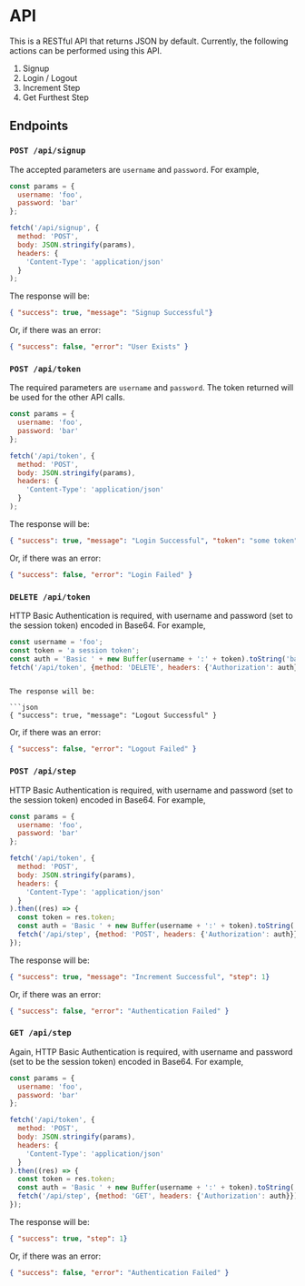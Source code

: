 # API
This is a RESTful API that returns JSON by default. Currently, the following actions can be performed using this API.

1. Signup
2. Login / Logout
3. Increment Step
4. Get Furthest Step

## Endpoints
### `POST /api/signup`
The accepted parameters are `username` and `password`. For example,

```js
const params = {
  username: 'foo',
  password: 'bar'
};

fetch('/api/signup', {
  method: 'POST',
  body: JSON.stringify(params),
  headers: {
    'Content-Type': 'application/json'
  }
);
```
The response will be:

```json
{ "success": true, "message": "Signup Successful"}
```

Or, if there was an error:

```json
{ "success": false, "error": "User Exists" }
```

### `POST /api/token`
The required parameters are `username` and `password`. The token returned will be used for the other API calls.

```js
const params = {
  username: 'foo',
  password: 'bar'
};

fetch('/api/token', {
  method: 'POST',
  body: JSON.stringify(params),
  headers: {
    'Content-Type': 'application/json'
  }
);
```
 
The response will be:

```json
{ "success": true, "message": "Login Successful", "token": "some token"}
```

Or, if there was an error:

```json
{ "success": false, "error": "Login Failed" }
```

### `DELETE /api/token`
HTTP Basic Authentication is required, with username and password (set to the session token) encoded in Base64. For example,

```js
const username = 'foo';
const token = 'a session token';
const auth = 'Basic ' + new Buffer(username + ':' + token).toString('base64');
fetch('/api/token', {method: 'DELETE', headers: {'Authorization': auth}});
```

```
 
The response will be:

```json
{ "success": true, "message": "Logout Successful" }
```

Or, if there was an error:

```json
{ "success": false, "error": "Logout Failed" }
```


### `POST /api/step`
HTTP Basic Authentication is required, with username and password (set to the session token) encoded in Base64. For example,

```js
const params = {
  username: 'foo',
  password: 'bar'
};

fetch('/api/token', {
  method: 'POST',
  body: JSON.stringify(params),
  headers: {
    'Content-Type': 'application/json'
  }
).then((res) => {
  const token = res.token;
  const auth = 'Basic ' + new Buffer(username + ':' + token).toString('base64');
  fetch('/api/step', {method: 'POST', headers: {'Authorization': auth}});
});
```

The response will be:

```json
{ "success": true, "message": "Increment Successful", "step": 1}
```

Or, if there was an error:

```json
{ "success": false, "error": "Authentication Failed" }
```

### `GET /api/step`
Again, HTTP Basic Authentication is required, with username and password (set to be the session token) encoded in Base64. For example,

```js
const params = {
  username: 'foo',
  password: 'bar'
};

fetch('/api/token', {
  method: 'POST',
  body: JSON.stringify(params),
  headers: {
    'Content-Type': 'application/json'
  }
).then((res) => {
  const token = res.token;
  const auth = 'Basic ' + new Buffer(username + ':' + token).toString('base64');
  fetch('/api/step', {method: 'GET', headers: {'Authorization': auth}});
});
```

The response will be:

```json
{ "success": true, "step": 1}
```

Or, if there was an error:

```json
{ "success": false, "error": "Authentication Failed" }
```
